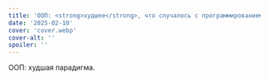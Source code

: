 ```yaml
---
title: 'ООП: <strong>худшее</strong>, что случалось с программированием'
date: '2025-02-10'
cover: 'cover.webp'
cover-alt: ''
spoiler: ''
---
```


ООП: худшая парадигма.
